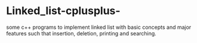 # Linked_list-cplusplus-
some c++ programs to implement linked list with basic concepts and major features such that insertion, deletion, printing and searching.

